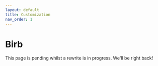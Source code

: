 ```yaml
---
layout: default
title: Customization
nav_order: 1
---
```


# Birb
This page is pending whilst a rewrite is in progress. We'll be right back!

